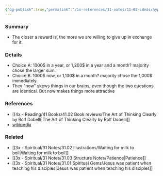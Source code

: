 ```yaml
---
{"dg-publish":true,"permalink":"/1x-references/11-notes/11-03-ideas/hyperbolic-discounting/","title":"Hyperbolic Discounting","noteIcon":""}
---
```



### Summary
- The closer a reward is, the more we are willing to give up in exchange for it.

### Details
- Choice A: 1000$ in a year, or 1,200$ in a year and a month? majority chose the larger sum.
- Choice B: 1000$ now, or 1,100$ in a month? majority chose the 1,000$ immediately.
- They "now" skews things in our brains, even though the two questions are identical. But now makes things more attractive

### References
- [[4x - Reading/41 Books/41.02 Book reviews/The Art of Thinking Clearly by Rolf Dobelli\|The Art of Thinking Clearly by Rolf Dobelli]]
- [wikipedia](https://en.wikipedia.org/wiki/Hyperbolic_discounting)

### Related
- [[3x - Spiritual/31 Notes/31.02 Illustrations/Waiting for milk to boil\|Waiting for milk to boil]]
- [[3x - Spiritual/31 Notes/31.03 Structure Notes/Patience\|Patience]]
- [[3x - Spiritual/31 Notes/31.01 Spiritual Gems/Jesus was patient when teaching his disciples\|Jesus was patient when teaching his disciples]]
